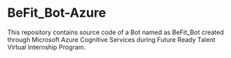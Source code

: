 # BeFit_Bot-Azure
This repository contains source code of a Bot named as BeFit_Bot created through Microsoft Azure Cognitive Services during Future Ready Talent Virtual Internship Program.
